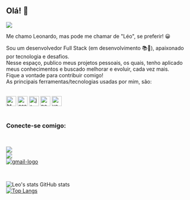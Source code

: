  ## Olá! 👋<br>


 
![](https://komarev.com/ghpvc/?username=leosantosdev-github-username&color=lightgray)


Me chamo Leonardo, mas pode me chamar de "Léo", se preferir! :grinning:

Sou um desenvolvedor Full Stack (em desenvolvimento 📚📝), apaixonado por tecnologia e desafios.<br>
Nesse espaço, publico meus projetos pessoais, os quais, tenho aplicado meus conhecimentos e buscado melhorar e evoluir, cada vez mais.<br>
Fique a vontade para contribuir comigo!<br>
As principais ferramentas/tecnologias usadas por mim, são: <br><br>

<img src="https://www.delphitools.info/wp-content/uploads/2012/02/HTML5_Badge_512-300x300.png" alt="html-logo" width="27px" /> <img src="https://cdn1.iconfinder.com/data/icons/logotypes/32/badge-css-3-512.png" alt="css-logo" width="27px" /> <img src="https://seeklogo.com/images/J/javascript-js-logo-2949701702-seeklogo.com.png" alt="js-logo" width="27px" /> <img src="https://www.ictdemy.com/images/5728/nodejs_logo.png" alt="node-logo" width="27px" />
<img src="https://i.pinimg.com/originals/00/f4/05/00f40564d281eee8dbb931024b8e6975.png" alt="vscode-logo" width="27px" />
<br>
<br>

<h3>Conecte-se comigo:</h3>
<br>
<p> 
 <a href="https://www.linkedin.com/in/leonardo-dos-santos-87a603298"/>
  <img src="https://img.shields.io/badge/LinkedIn-0077B5?style=for-the-badge&logo=linkedin&logoColor=white" />     
 </a><br>
  <a href="https://app.netlify.com/teams/dossantosleonardo-dev/overview" /> 
    <img src="https://img.shields.io/badge/Netlify-00C7B7?style=for-the-badge&logo=netlify&logoColor=white" /> 
  </a><br>
  <a href="mailto:dossantosleonardo.dev@gmail.com?subject=Questions" /> 
  <img src="https://img.shields.io/badge/Gmail-D14836?style=for-the-badge&logo=gmail&logoColor=white" alt="gmail-logo" /> 
    <a/>
  </p>

<br>

![Leo's stats GitHub stats](https://github-readme-stats.vercel.app/api?username=leosantosdev&show_icons=true&theme=transparent) 
<br>
[![Top Langs](https://github-readme-stats.vercel.app/api/top-langs/?username=leosantosdev&layout=donut&theme=transparent)](https://github.com/anuraghazra/github-readme-stats)


